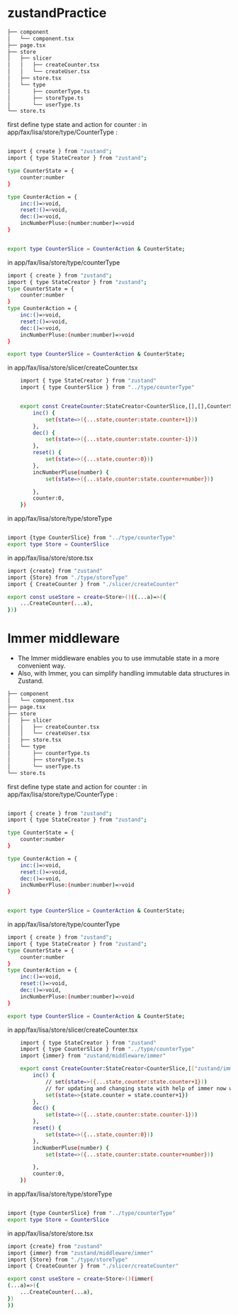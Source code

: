 # zustandPractice
```bash
├── component
│   └── component.tsx
├── page.tsx
├── store
│   ├── slicer
│   │   ├── createCounter.tsx
│   │   └── createUser.tsx
│   ├── store.tsx
│   └── type
│       ├── counterType.ts
│       ├── storeType.ts
│       └── userType.ts
└── store.ts
```

first define type state and action for counter  :
in app/fax/lisa/store/type/CounterType : 

```sh

import { create } from "zustand";
import { type StateCreator } from "zustand";

type CounterState = {
    counter:number
}

type CounterAction = {
    inc:()=>void,
    reset:()=>void,
    dec:()=>void,
    incNumberPluse:(number:number)=>void
}


export type CounterSlice = CounterAction & CounterState;

```

in app/fax/lisa/store/type/counterType

```sh
import { create } from "zustand";
import { type StateCreator } from "zustand";
type CounterState = {
    counter:number
}
type CounterAction = {
    inc:()=>void,
    reset:()=>void,
    dec:()=>void,
    incNumberPluse:(number:number)=>void
}

export type CounterSlice = CounterAction & CounterState;

```



in app/fax/lisa/store/slicer/createCounter.tsx

```sh
    import { type StateCreator } from "zustand"
    import { type CounterSlice } from "../type/counterType"


    export const CreateCounter:StateCreator<CounterSlice,[],[],CounterSlice> =(set)=>({
        inc() {
            set(state=>({...state,counter:state.counter+1}))
        },
        dec() {
            set(state=>({...state,counter:state.counter-1}))
        },
        reset() {
            set(state=>({...state,counter:0}))
        },
        incNumberPluse(number) {
            set(state=>({...state,counter:state.counter+number}))

        },
        counter:0,
    }) 

```

in app/fax/lisa/store/type/storeType

```sh

import {type CounterSlice} from "../type/counterType"
export type Store = CounterSlice
```

in app/fax/lisa/store/store.tsx

```sh
import {create} from "zustand"
import {Store} from "./type/storeType"
import { CreateCounter } from "./slicer/createCounter"

export const useStore = create<Store>()((...a)=>({
    ...CreateCounter(...a),
}))

```

# Immer middleware

* The Immer middleware enables you to use immutable state in a more convenient way.
* Also, with Immer, you can simplify handling immutable data structures in Zustand.


```bash
├── component
│   └── component.tsx
├── page.tsx
├── store
│   ├── slicer
│   │   ├── createCounter.tsx
│   │   └── createUser.tsx
│   ├── store.tsx
│   └── type
│       ├── counterType.ts
│       ├── storeType.ts
│       └── userType.ts
└── store.ts
```
first define type state and action for counter  :
in app/fax/lisa/store/type/CounterType : 

```sh

import { create } from "zustand";
import { type StateCreator } from "zustand";

type CounterState = {
    counter:number
}

type CounterAction = {
    inc:()=>void,
    reset:()=>void,
    dec:()=>void,
    incNumberPluse:(number:number)=>void
}


export type CounterSlice = CounterAction & CounterState;

```

in app/fax/lisa/store/type/counterType

```sh
import { create } from "zustand";
import { type StateCreator } from "zustand";
type CounterState = {
    counter:number
}
type CounterAction = {
    inc:()=>void,
    reset:()=>void,
    dec:()=>void,
    incNumberPluse:(number:number)=>void
}

export type CounterSlice = CounterAction & CounterState;

```

in app/fax/lisa/store/slicer/createCounter.tsx

```sh
    import { type StateCreator } from "zustand"
    import { type CounterSlice } from "../type/counterType"
    import {immer} from "zustand/middleware/immer"

    export const CreateCounter:StateCreator<CounterSlice,[["zustand/immer",never]],[],CounterSlice> =(set)=>({
        inc() {
            // set(state=>({...state,counter:state.counter+1}))
            // for updating and changing state with help of immer now wa can :
            set(state=>{state.counter = state.counter+1})
        },
        dec() {
            set(state=>({...state,counter:state.counter-1}))
        },
        reset() {
            set(state=>({...state,counter:0}))
        },
        incNumberPluse(number) {
            set(state=>({...state,counter:state.counter+number}))

        },
        counter:0,
    }) 

```


in app/fax/lisa/store/type/storeType

```sh

import {type CounterSlice} from "../type/counterType"
export type Store = CounterSlice
```

in app/fax/lisa/store/store.tsx

```sh
import {create} from "zustand"
import {immer} from "zustand/middleware/immer"
import {Store} from "./type/storeType"
import { CreateCounter } from "./slicer/createCounter"

export const useStore = create<Store>()(immer(
(...a)=>({
    ...CreateCounter(...a),
})
))

```
